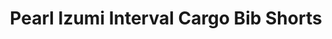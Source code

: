 ---
layout: shop-single
title: Pearl Izumi Interval Cargo Bib Shorts
id: "SP001561"
make: "Pearl Izumi Interval Cargo Bib Shorts"
model: 
brand_logo: "/globalassets/brand-logos/pearl-izumi.jpg"
name: "Pearl Izumi Interval Cargo Bib Shorts"
star_rating: "0"
price_current: "$165.00"
price_msrp: 
price_discount: 
availability: "Only 1 Left"
description: "&#35;&#35; Pearl Izumi Interval Cargo Bib Shorts

The Pearl Izumi Interval Cargo Bib Shorts not only improves ventilation versus
traditional road shorts, but also adds integrated storage with three rear
jersey-type pockets and two lower pockets on the thigh for trail essentials,
like water, tools, and spare tubes. Pearl's superior ELITE Escape 1:1 Chamois
takes saddle comfort to a whole new level. With this ultimate bib liner you
can ditch your hydration pack for all but your longest rides.

&#35;&#35;&#35; Features

  * **Recycled mesh paneling for enhanced moisture transfer in warm riding conditions, such as indoors on the trainer**
  * **Dual side cargo pockets for essentials** store your phone to control your smart trainer while riding indoors, carry extra nutrition when riding outdoorsDual rear pockets for essentials like nutrition, keys, tools, or smartphoneRaw-edge bib upper straps for comfort
  * **ELITE Escape 1:1® Chamois with floating top-sheet design** reduces friction for all day comfort

Size (Inches/CM) | Small | Medium | Large | Extra Large | XX Large  
---|---|---|---|---|---  
Chest | 35 - 37  
89 - 94 | 38 - 40  
96.5 – 101.5 | 42 – 43.5  
106.5 – 110.5 | 43.5 - 46  
110.5 - 117 | 46.5 - 49  
118 – 124.5  
Waist | 29 - 31  
73.5 - 79 | 32 - 34  
81 - 86 | 35 – 37.5  
89 - 95 | 37.5 – 41.5  
95 – 105.5 | 41.5 - 45  
105.5 - 114  
Hip | 35 – 37.5  
89 - 95 | 37.5 – 40.5  
95 - 103 | 40.5 – 43.5  
103 – 110.5 | 43.5 – 46.5  
110.5 – 118 | 46.5 - 49  
118 – 124.5  
Inseam | 31.5  
80 | 32  
81 | 32.5  
82.5 | 33  
84 | 33.5  
85

"
meta_description: "Pearl Izumi Interval Cargo Bib Shorts  The Pearl Izumi Interval Cargo Bib Shorts not only improves ventilation versus traditional road shorts but also adds integrated storage with three rear jerseytype pockets and two lower pockets on the thigh for trail essentials like water tools and spare tubes.nbspPearls superior ELITE Escape 11 Chamois takes saddle comfort to a whole new level."
meta_keywords: "SP001561, Pearl Izumi Interval Cargo Bib Shorts, Men's Bib Shorts, Pearl Izumi"
og_description: 
og_title: 
og_type: 
og_url: 
og_image: 
og_audio: 
og_determiner: 
og_locale: 
og_locale_alternate: 
og_site_name: 
og_video: 
og_image_secure_url: 
og_image_type: 
og_image_width: 
og_image_height: 
og_image_alt: 
og_video_secure_url: 
og_video_type: 
og_video_width: 
og_video_height: 
og_audio_secure_url: 
og_audio_type: 
twitter_card: 
twitter_site: 
twitter_creator: 
twitter_image: 
twitter_title: 

---